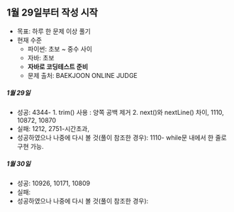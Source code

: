 ## 1월 29일부터 작성 시작

* 목표: 하루 한 문제 이상 풀기
* 현재 수준 
  * 파이썬: 초보 ~ 중수 사이
  * 자바: 초보
  * **자바로 코딩테스트 준비**
  * 문제 출처: BAEKJOON ONLINE JUDGE 


##### 1월 29일
* 성공: 4344- 1. trim() 사용 : 양쪽 공백 제거 2. next()와 nextLine() 차이, 1110, 10872, 10870
* 실패: 1212, 2751-시간초과, 
* 성공하였으나 나중에 다시 볼 것(풀이 참조한 경우): 1110- while문 내에서 한 줄로 구현 가능.


##### 1월 30일
* 성공: 10926, 10171, 10809
* 실패: 
* 성공하였으나 나중에 다시 볼 것(풀이 참조한 경우): 



